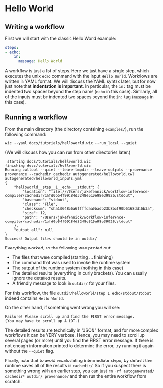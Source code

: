 # Hello World

## Writing a workflow

First we will start with the classic Hello World example:

```yaml
steps:
- echo:
    in:
      message: Hello World
```

A workflow is just a list of steps. Here we just have a single step, which executes the unix `echo` command with the input `Hello World`. Workflows are written in YAML format. We will discuss the YAML syntax later, but for now just note that **indentation is important**. In particular, the `in:` tag must be indented two spaces beyond the step name (`echo` in this case). Similarly, all of the inputs must be indented two spaces beyond the `in:` tag (`message` in this case).

## Running a workflow

From the main directory (the directory containing `examples/`), run the following command:

`wic --yaml docs/tutorials/helloworld.wic --run_local --quiet`

(We will discuss how you can run from other directories later.)

```
 starting docs/tutorials/helloworld.wic
finishing docs/tutorials/helloworld.wic
Running cwltool --quiet --leave-tmpdir --leave-outputs --provenance provenance --cachedir cachedir autogenerated/helloworld.cwl autogenerated/helloworld_inputs.yml
{
    "helloworld__step__1__echo___stdout": {
        "location": "file:///Users/jakefennick/workflow-inference-compiler/cachedir/1afd0b54f99184d3248e510e98e39926/stdout",
        "basename": "stdout",
        "class": "File",
        "checksum": "sha1$648a6a6ffffdaa0badb23b8baf90b6168dd16b3a",
        "size": 12,
        "path": "/Users/jakefennick/workflow-inference-compiler/cachedir/1afd0b54f99184d3248e510e98e39926/stdout"
    },
    "output_all": null
}
Success! Output files should be in outdir/
```

Everything worked, so the following was printed out:

* The files that were compiled (starting ... finishing)
* The command that was used to invoke the runtime system
* The output of the runtime system (nothing in this case)
* The detailed results (everything in curly brackets). You can usually ignore the detailed results.
* A friendly message to look in `outdir/` for your files.

For this workflow, the file `outdir/helloworld/step 1 echo/stdout/stdout` indeed contains `Hello World`.

On the other hand, if something went wrong you will see:
```
Failure! Please scroll up and find the FIRST error message.
(You may have to scroll up A LOT.)
```

The detailed results are technically in "JSON" format, and for more complex workflows it can be VERY verbose. Hence, you may need to scroll up several pages (or more) until you find the FIRST error message. If there is not enough information printed to determine the error, try running it again without the `--quiet` flag.

Finally, note that to avoid recalculating intermediate steps, by default the runtime saves all of the results in `cachedir/`. So if you suspect there is something wrong with an earlier step, you can just `rm -rf autogenerated/ cachedir* outdir/ provenance/` and then run the entire workflow from scratch.
